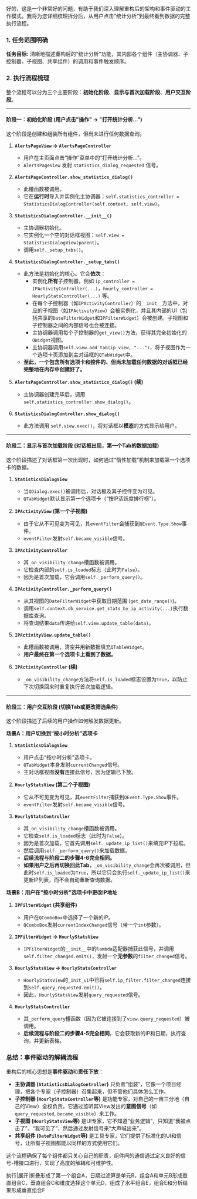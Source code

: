 好的，这是一个非常好的问题，有助于我们深入理解重构后的架构和事件驱动的工作模式。我将为您详细梳理拆分后，从用户点击“统计分析”到最终看到数据的完整执行流程。

### **1. 任务范围明确**

**任务目标:**
清晰地描述重构后的“统计分析”功能，其内部各个组件（主协调器、子控制器、子视图、共享组件）的调用和事件触发顺序。

### **2. 执行流程梳理**

整个流程可以分为三个主要阶段：**初始化阶段**、**显示与首次加载阶段**、**用户交互阶段**。

---
#### **阶段一：初始化阶段 (用户点击"操作" -> "打开统计分析...")**

这个阶段是创建和组装所有组件，但尚未进行任何数据查询。

1.  **`AlertsPageView` -> `AlertsPageController`**
    *   用户在主页面点击“操作”菜单中的“打开统计分析...”。
    *   `AlertsPageView` 发射 `statistics_dialog_requested` 信号。

2.  **`AlertsPageController.show_statistics_dialog()`**
    *   此槽函数被调用。
    *   它在**运行时**导入并实例化主协调器：`self.statistics_controller = StatisticsDialogController(self.context, self.view)`。

3.  **`StatisticsDialogController.__init__()`**
    *   主协调器初始化。
    *   它实例化一个空的对话框视图：`self.view = StatisticsDialogView(parent)`。
    *   调用`self._setup_tabs()`。

4.  **`StatisticsDialogController._setup_tabs()`**
    *   此方法是初始化的核心。它会**依次**：
        *   实例化**所有**子控制器，例如 `ip_controller = IPActivityController(...)`，`hourly_controller = HourlyStatsController(...)` 等。
        *   在每个子控制器（如`IPActivityController`）的`__init__`方法中，对应的子视图（如`IPActivityView`）会被实例化，并且其内部的UI（包括共享的`DateFilterWidget`和`IPFilterWidget`）会被创建。子视图和子控制器之间的内部信号也会被连接。
        *   主协调器调用每个子控制器的`get_view()`方法，获得其完全初始化的`QWidget`视图。
        *   主协调器调用`self.view.add_tab(ip_view, "...")`，将子视图作为一个选项卡页添加到主对话框的`QTabWidget`中。
    *   **至此，一个包含所有选项卡和控件的、但尚未加载任何数据的对话框已经完整地在内存中创建好了。**

5.  **`AlertsPageController.show_statistics_dialog()` (续)**
    *   主协调器创建完毕后，调用 `self.statistics_controller.show_dialog()`。

6.  **`StatisticsDialogController.show_dialog()`**
    *   此方法调用 `self.view.exec()`，将对话框以**模态**的方式显示给用户。

---
#### **阶段二：显示与首次加载阶段 (对话框出现，第一个Tab的数据加载)**

这个阶段描述了对话框第一次出现时，如何通过“惰性加载”机制来加载第一个选项卡的数据。

1.  **`StatisticsDialogView`**
    *   当`QDialog.exec()`被调用后，对话框及其子控件变为可见。
    *   `QTabWidget`默认显示第一个选项卡（“按IP活跃度排行榜”）。

2.  **`IPActivityView` (第一个子视图)**
    *   由于它从不可见变为可见，其`eventFilter`会捕获到`QEvent.Type.Show`事件。
    *   `eventFilter`发射`self.became_visible`信号。

3.  **`IPActivityController`**
    *   其`_on_visibility_change`槽函数被调用。
    *   它检查内部的`self.is_loaded`标志（此时为`False`）。
    *   因为是首次加载，它会调用`self._perform_query()`。

4.  **`IPActivityController._perform_query()`**
    *   从其视图的`DateFilterWidget`中获取日期范围 (`get_date_range()`)。
    *   调用`self.context.db_service.get_stats_by_ip_activity(...)`执行数据库查询。
    *   将查询结果`data`传递给`self.view.update_table(data)`。

5.  **`IPActivityView.update_table()`**
    *   此槽函数被调用，清空并用新数据填充`QTableWidget`。
    *   **用户最终在第一个选项卡上看到了数据。**

6.  **`IPActivityController` (续)**
    *   `_on_visibility_change`方法将`self.is_loaded`标志设置为`True`，以防止下次切换回来时重复执行首次加载逻辑。

---
#### **阶段三：用户交互阶段 (切换Tab或更改筛选条件)**

这个阶段描述了后续的用户操作如何触发数据更新。

**场景A：用户切换到“按小时分析”选项卡**

1.  **`StatisticsDialogView`**
    *   用户点击“按小时分析”选项卡。
    *   `QTabWidget`本身发射`currentChanged`信号。
    *   主对话框视图**没有**连接此信号，因为逻辑已下放。

2.  **`HourlyStatsView` (第二个子视图)**
    *   它从不可见变为可见，其`eventFilter`捕获到`QEvent.Type.Show`事件。
    *   `eventFilter`发射`self.became_visible`信号。

3.  **`HourlyStatsController`**
    *   其`_on_visibility_change`槽函数被调用。
    *   它检查`self.is_loaded`标志（此时为`False`）。
    *   因为是首次加载，它首先调用`self._update_ip_list()`来填充IP下拉框。
    *   然后调用`self._perform_query()`来加载数据。
    *   **后续流程与阶段二的步骤4-6完全相同。**
    *   **如果用户之后再切换回此Tab**，`_on_visibility_change`会再次被调用，但此时`self.is_loaded`为`True`，所以它只会执行`self._update_ip_list()`来更新IP列表，而不会自动重新查询数据。

**场景B：用户在“按小时分析”选项卡中更改IP地址**

1.  **`IPFilterWidget` (共享组件)**
    *   用户在`QComboBox`中选择了一个新的IP。
    *   `QComboBox`发射`currentIndexChanged`信号（带一个`int`参数）。

2.  **`IPFilterWidget` -> `HourlyStatsView`**
    *   `IPFilterWidget`的`__init__`中的`lambda`适配器捕获此信号，并调用`self.filter_changed.emit()`，发射一个**无参数**的`filter_changed`信号。

3.  **`HourlyStatsView` -> `HourlyStatsController`**
    *   `HourlyStatsView`的`_init_ui`中已将`self.ip_filter.filter_changed`连接到`self.query_requested.emit()`。
    *   因此，`HourlyStatsView`发射`query_requested`信号。

4.  **`HourlyStatsController`**
    *   其`_perform_query`槽函数（因为它被连接到了`view.query_requested`）被调用。
    *   **后续流程与阶段二的步骤4-5完全相同**，它会获取新的IP和日期，执行查询，并更新表格。

### **总结：事件驱动的解耦流程**

重构后的核心思想是**事件驱动**和**责任下放**：

*   **主协调器 (`StatisticsDialogController`)** 只负责“组装”，它像一个项目经理，把各个专家（子控制器）召集起来，但不管他们具体怎么工作。
*   **子控制器 (`HourlyStatsController`等)** 是功能专家，对自己的一亩三分地（自己的View）全权负责。它通过监听其View发出的**意图信号**（如`query_requested`, `became_visible`）来工作。
*   **子视图 (`HourlyStatsView`等)** 是UI专家，它不知道“业务逻辑”，只知道“我被点击了”、“我可见了”，然后通过发射信号来“大声喊出来”。
*   **共享组件 (`DateFilterWidget`等)** 是工具专家，它们提供了标准化的UI和信号，让所有子视图都能以同样的方式使用它们。

这个流程确保了每个组件都只关心自己的职责，组件间的通信通过定义良好的信号-槽接口进行，实现了高度的解耦和可维护性。

执行|展开|折叠形成了第一个组合A，日期过滤算是单元B，组合A和单元B形成垂直组合C，垂直组合C和维度选择这个单元D，组成了水平组合E，组合E和分析结果形成垂直组合F